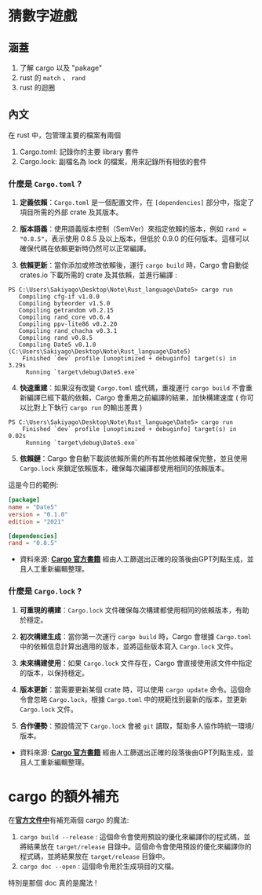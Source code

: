 # 猜數字遊戲

## 涵蓋
1. 了解 cargo 以及 "pakage"
2. rust 的 `match` 、 `rand`
3. rust 的迴圈

## 內文
在 rust 中，包管理主要的檔案有兩個
1. Cargo.toml: 記錄你的主要 library 套件
2. Cargo.lock: 副檔名為 lock 的檔案，用來記錄所有相依的套件

### **什麼是 `Cargo.toml` ?**

1. **定義依賴**：`Cargo.toml` 是一個配置文件，在 `[dependencies]` 部分中，指定了項目所需的外部 crate 及其版本。

2. **版本語義**：使用語義版本控制（SemVer）來指定依賴的版本，例如 `rand = "0.8.5"`，表示使用 0.8.5 及以上版本，但低於 0.9.0 的任何版本。這樣可以確保代碼在依賴更新時仍然可以正常編譯。

3. **依賴更新**：當你添加或修改依賴後，運行 `cargo build` 時，Cargo 會自動從 crates.io 下載所需的 crate 及其依賴，並進行編譯 :
```shell
PS C:\Users\Sakiyago\Desktop\Note\Rust_language\Date5> cargo run      
   Compiling cfg-if v1.0.0
   Compiling byteorder v1.5.0
   Compiling getrandom v0.2.15
   Compiling rand_core v0.6.4
   Compiling ppv-lite86 v0.2.20
   Compiling rand_chacha v0.3.1
   Compiling rand v0.8.5
   Compiling Date5 v0.1.0 (C:\Users\Sakiyago\Desktop\Note\Rust_language\Date5)
    Finished `dev` profile [unoptimized + debuginfo] target(s) in 3.29s
     Running `target\debug\Date5.exe`
```

4. **快速重建**：如果沒有改變 `Cargo.toml` 或代碼，重複運行 `cargo build` 不會重新編譯已經下載的依賴，Cargo 會重用之前編譯的結果，加快構建速度 ( 你可以比對上下執行 `cargo run` 的輸出差異 )
```shell
PS C:\Users\Sakiyago\Desktop\Note\Rust_language\Date5> cargo run
    Finished `dev` profile [unoptimized + debuginfo] target(s) in 0.02s
     Running `target\debug\Date5.exe`
```

5. **依賴鏈**：Cargo 會自動下載該依賴所需的所有其他依賴確保完整，並且使用 `Cargo.lock` 來鎖定依賴版本，確保每次編譯都使用相同的依賴版本。

這是今日的範例: 
```toml
[package]
name = "Date5"
version = "0.1.0"
edition = "2021"

[dependencies]
rand = "0.8.5"
```

- 資料來源: [**Cargo 官方書籍**](https://doc.rust-lang.org/book/title-page.html) 經由人工篩選出正確的段落後由GPT列點生成，並且人工重新編輯整理。

### **什麼是 `Cargo.lock` ?**

1. **可重現的構建**：`Cargo.lock` 文件確保每次構建都使用相同的依賴版本，有助於穩定。

2. **初次構建生成**：當你第一次運行 `cargo build` 時，Cargo 會根據 `Cargo.toml` 中的依賴信息計算出適用的版本，並將這些版本寫入 `Cargo.lock` 文件。

3. **未來構建使用**：如果 `Cargo.lock` 文件存在，Cargo 會直接使用該文件中指定的版本，以保持穩定。

4. **版本更新**：當需要更新某個 crate 時，可以使用 `cargo update` 命令。這個命令會忽略 `Cargo.lock`，根據 `Cargo.toml` 中的規範找到最新的版本，並更新 `Cargo.lock` 文件。

6. **合作優勢**：預設情況下 `Cargo.lock` 會被 `git` 讀取，幫助多人協作時統一環境/版本。

- 資料來源: [**Cargo 官方書籍**](https://doc.rust-lang.org/book/title-page.html) 經由人工篩選出正確的段落後由GPT列點生成，並且人工重新編輯整理。

# cargo 的額外補充

在[**官方文件中**](https://doc.rust-lang.org/book/title-page.html)有補充兩個 cargo 的魔法:

1. `cargo build --release` : 這個命令會使用預設的優化來編譯你的程式碼，並將結果放在 `target/release` 目錄中。這個命令會使用預設的優化來編譯你的程式碼，並將結果放在 `target/release` 目錄中。
2. `cargo doc --open` : 這個命令用於生成項目的文檔。

特別是那個 doc 真的是魔法 !
